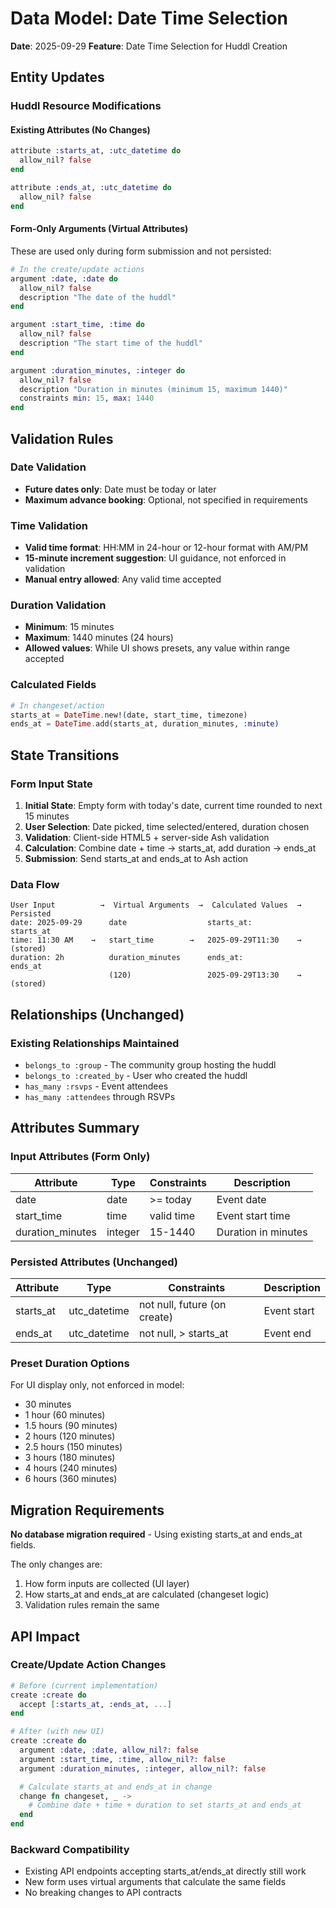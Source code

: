 # Data Model: Date Time Selection

**Date**: 2025-09-29
**Feature**: Date Time Selection for Huddl Creation

## Entity Updates

### Huddl Resource Modifications

#### Existing Attributes (No Changes)
```elixir
attribute :starts_at, :utc_datetime do
  allow_nil? false
end

attribute :ends_at, :utc_datetime do
  allow_nil? false
end
```

#### Form-Only Arguments (Virtual Attributes)
These are used only during form submission and not persisted:

```elixir
# In the create/update actions
argument :date, :date do
  allow_nil? false
  description "The date of the huddl"
end

argument :start_time, :time do
  allow_nil? false
  description "The start time of the huddl"
end

argument :duration_minutes, :integer do
  allow_nil? false
  description "Duration in minutes (minimum 15, maximum 1440)"
  constraints min: 15, max: 1440
end
```

## Validation Rules

### Date Validation
- **Future dates only**: Date must be today or later
- **Maximum advance booking**: Optional, not specified in requirements

### Time Validation
- **Valid time format**: HH:MM in 24-hour or 12-hour format with AM/PM
- **15-minute increment suggestion**: UI guidance, not enforced in validation
- **Manual entry allowed**: Any valid time accepted

### Duration Validation
- **Minimum**: 15 minutes
- **Maximum**: 1440 minutes (24 hours)
- **Allowed values**: While UI shows presets, any value within range accepted

### Calculated Fields
```elixir
# In changeset/action
starts_at = DateTime.new!(date, start_time, timezone)
ends_at = DateTime.add(starts_at, duration_minutes, :minute)
```

## State Transitions

### Form Input State
1. **Initial State**: Empty form with today's date, current time rounded to next 15 minutes
2. **User Selection**: Date picked, time selected/entered, duration chosen
3. **Validation**: Client-side HTML5 + server-side Ash validation
4. **Calculation**: Combine date + time → starts_at, add duration → ends_at
5. **Submission**: Send starts_at and ends_at to Ash action

### Data Flow
```
User Input          →  Virtual Arguments  →  Calculated Values  →  Persisted
date: 2025-09-29      date                  starts_at:            starts_at
time: 11:30 AM    →   start_time        →   2025-09-29T11:30    → (stored)
duration: 2h          duration_minutes      ends_at:              ends_at
                      (120)                 2025-09-29T13:30    → (stored)
```

## Relationships (Unchanged)

### Existing Relationships Maintained
- `belongs_to :group` - The community group hosting the huddl
- `belongs_to :created_by` - User who created the huddl
- `has_many :rsvps` - Event attendees
- `has_many :attendees` through RSVPs

## Attributes Summary

### Input Attributes (Form Only)
| Attribute | Type | Constraints | Description |
|-----------|------|------------|-------------|
| date | date | >= today | Event date |
| start_time | time | valid time | Event start time |
| duration_minutes | integer | 15-1440 | Duration in minutes |

### Persisted Attributes (Unchanged)
| Attribute | Type | Constraints | Description |
|-----------|------|------------|-------------|
| starts_at | utc_datetime | not null, future (on create) | Event start |
| ends_at | utc_datetime | not null, > starts_at | Event end |

### Preset Duration Options
For UI display only, not enforced in model:
- 30 minutes
- 1 hour (60 minutes)
- 1.5 hours (90 minutes)
- 2 hours (120 minutes)
- 2.5 hours (150 minutes)
- 3 hours (180 minutes)
- 4 hours (240 minutes)
- 6 hours (360 minutes)

## Migration Requirements

**No database migration required** - Using existing starts_at and ends_at fields.

The only changes are:
1. How form inputs are collected (UI layer)
2. How starts_at and ends_at are calculated (changeset logic)
3. Validation rules remain the same

## API Impact

### Create/Update Action Changes
```elixir
# Before (current implementation)
create :create do
  accept [:starts_at, :ends_at, ...]
end

# After (with new UI)
create :create do
  argument :date, :date, allow_nil?: false
  argument :start_time, :time, allow_nil?: false
  argument :duration_minutes, :integer, allow_nil?: false

  # Calculate starts_at and ends_at in change
  change fn changeset, _ ->
    # Combine date + time + duration to set starts_at and ends_at
  end
end
```

### Backward Compatibility
- Existing API endpoints accepting starts_at/ends_at directly still work
- New form uses virtual arguments that calculate the same fields
- No breaking changes to API contracts